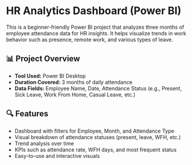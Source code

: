 # HR Analytics Dashboard (Power BI)

This is a beginner-friendly Power BI project that analyzes three months of employee attendance data for HR insights. It helps visualize trends in work behavior such as presence, remote work, and various types of leave.

## 📊 Project Overview

- **Tool Used:** Power BI Desktop
- **Duration Covered:** 3 months of daily attendance
- **Data Fields:** Employee Name, Date, Attendance Status (e.g., Present, Sick Leave, Work From Home, Casual Leave, etc.)

## 🔍 Features

- Dashboard with filters for Employee, Month, and Attendance Type
- Visual breakdown of attendance statuses (present, leave, WFH, etc.)
- Trend analysis over time
- KPIs such as attendance rate, WFH days, and most frequent status
- Easy-to-use and interactive visuals
